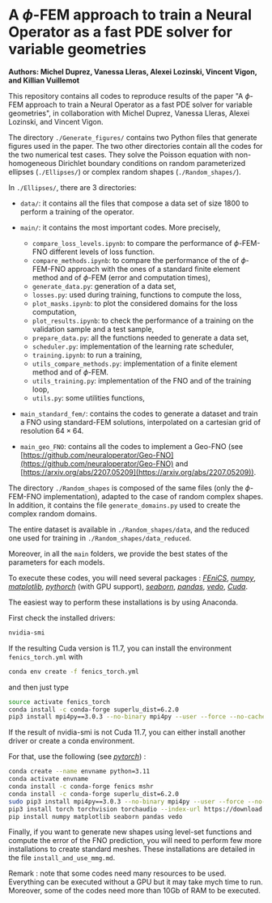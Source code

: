 # A $\phi$-FEM approach to train a Neural Operator as a fast PDE solver for variable geometries

**Authors: Michel Duprez, Vanessa Lleras, Alexei Lozinski, Vincent Vigon, and Killian Vuillemot**

This repository contains all codes to reproduce results of the paper "A $\phi$-FEM approach to train a Neural Operator as a fast PDE solver for variable geometries", in collaboration with Michel Duprez, Vanessa Lleras, Alexei Lozinski, and Vincent Vigon. 

The directory `./Generate_figures/` contains two Python files that generate figures used in the paper. The two other directories contain all the codes for the two numerical test cases. They solve the Poisson equation with non-homogeneous Dirichlet boundary conditions on random parameterized ellipses (`./Ellipses/`) or complex random shapes (`./Random_shapes/`). 

In `./Ellipses/`, there are 3 directories: 
- `data/`: it contains all the files that compose a data set of size 1800 to perform a training of the operator. 
- `main/`: it contains the most important codes. More precisely, 
    - `compare_loss_levels.ipynb`: to compare the performance of $\phi$-FEM-FNO different levels of loss function.
    - `compare_methods.ipynb`: to compare the performance of the of $\phi$-FEM-FNO approach with the ones of a standard finite element method and of $\phi$-FEM (error and computation times),
    - `generate_data.py`: generation of a data set, 
    - `losses.py`: used during training, functions to compute the loss, 
    - `plot_masks.ipynb`: to plot the considered domains for the loss computation, 
    - `plot_results.ipynb`: to check the performance of a training on the validation sample and a test sample, 
    - `prepare_data.py`: all the functions needed to generate a data set, 
    - `scheduler.py`: implementation of the learning rate scheduler, 
    - `training.ipynb`: to run a training,
    - `utils_compare_methods.py`: implementation of a finite element method and of $\phi$-FEM.
    - `utils_training.py`: implementation of the FNO and of the training loop, 
    - `utils.py`: some utilities functions,
    
- `main_standard_fem/`: contains the codes to generate a dataset and train a FNO using standard-FEM solutions, interpolated on a cartesian grid of resolution $64 \times 64$. 

-  `main_geo_FNO`: contains all the codes to implement a Geo-FNO (see [https://github.com/neuraloperator/Geo-FNO](https://github.com/neuraloperator/Geo-FNO) and [https://arxiv.org/abs/2207.05209](https://arxiv.org/abs/2207.05209)).

The directory `./Random_shapes` is composed of the same files (only the $\phi$-FEM-FNO implementation), adapted to the case of random complex shapes. In addition, it contains the file `generate_domains.py` used to create the complex random domains. 

The entire dataset is available in `./Random_shapes/data`, and the reduced one used for training in `./Random_shapes/data_reduced`.

Moreover, in all the `main` folders, we provide the best states of the parameters for each models. 

To execute these codes, you will need several packages : 
[*FEniCS*](https://fenicsproject.org/),
[*numpy*](https://numpy.org/doc/stable/index.html),
[*matplotlib*](https://matplotlib.org/),
[*pythorch*](https://pytorch.org/) (with GPU support),
[*seaborn*](https://seaborn.pydata.org/),
[*pandas*](https://pandas.pydata.org/),
[*vedo*](https://vedo.embl.es/#refs),
[*Cuda*](https://developer.nvidia.com/cuda-downloads). 

The easiest way to perform these installations is by using Anaconda. 

First check the installed drivers:   
```bash
nvidia-smi
```
If the resulting Cuda version is 11.7, you can install the environment `fenics_torch.yml` with 

```bash 
conda env create -f fenics_torch.yml
```

and then just type 
```bash 
source activate fenics_torch
conda install -c conda-forge superlu_dist=6.2.0
pip3 install mpi4py==3.0.3 --no-binary mpi4py --user --force --no-cache-dir
``` 

If the result of nvidia-smi is not Cuda 11.7, you can either install another driver or create a conda environment. 

For that, use the following (see [*pytorch*](https://pytorch.org/get-started/previous-versions/)) : 

```bash 
conda create --name envname python=3.11
conda activate envname 
conda install -c conda-forge fenics mshr 
conda install -c conda-forge superlu_dist=6.2.0
sudo pip3 install mpi4py==3.0.3 --no-binary mpi4py --user --force --no-cache-dir
pip3 install torch torchvision torchaudio --index-url https://download.pytorch.org/whl/cuXXX (XXX = 117, 118, ...)
pip install numpy matplotlib seaborn pandas vedo 
```


Finally, if you want to generate new shapes using level-set functions and compute the error of the FNO prediction, you will need to perform few more installations to create standard meshes. These installations are detailed in the file `install_and_use_mmg.md`. 


Remark : note that some codes need many resources to be used. Everything can be executed without a GPU but it may take mych time to run. Moreover, some of the codes need more than 10Gb of RAM to be executed. 
